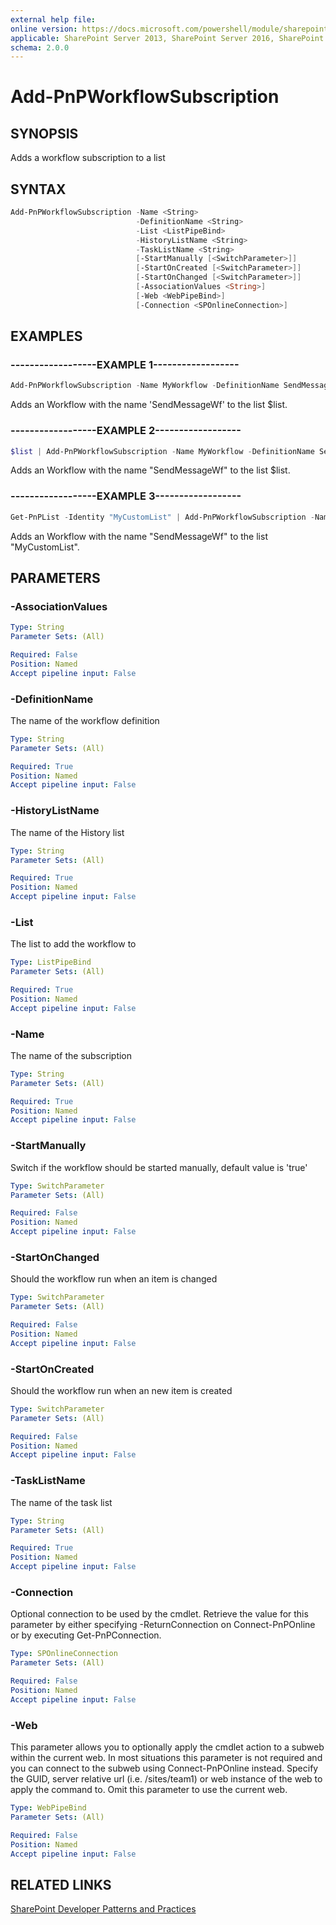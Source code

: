```yaml
---
external help file:
online version: https://docs.microsoft.com/powershell/module/sharepoint-pnp/add-pnpworkflowsubscription
applicable: SharePoint Server 2013, SharePoint Server 2016, SharePoint Server 2019, SharePoint Online
schema: 2.0.0
---
```


# Add-PnPWorkflowSubscription

## SYNOPSIS
Adds a workflow subscription to a list

## SYNTAX 

```powershell
Add-PnPWorkflowSubscription -Name <String>
                            -DefinitionName <String>
                            -List <ListPipeBind>
                            -HistoryListName <String>
                            -TaskListName <String>
                            [-StartManually [<SwitchParameter>]]
                            [-StartOnCreated [<SwitchParameter>]]
                            [-StartOnChanged [<SwitchParameter>]]
                            [-AssociationValues <String>]
                            [-Web <WebPipeBind>]
                            [-Connection <SPOnlineConnection>]
```

## EXAMPLES

### ------------------EXAMPLE 1------------------
```powershell
Add-PnPWorkflowSubscription -Name MyWorkflow -DefinitionName SendMessageWf -list $list
```

Adds an Workflow with the name 'SendMessageWf' to the list $list.

### ------------------EXAMPLE 2------------------
```powershell
$list | Add-PnPWorkflowSubscription -Name MyWorkflow -DefinitionName SendMessageWf
```

Adds an Workflow with the name "SendMessageWf" to the list $list.

### ------------------EXAMPLE 3------------------
```powershell
Get-PnPList -Identity "MyCustomList" | Add-PnPWorkflowSubscription -Name MyWorkflow -DefinitionName SendMessageWf
```

Adds an Workflow with the name "SendMessageWf" to the list "MyCustomList".

## PARAMETERS

### -AssociationValues


```yaml
Type: String
Parameter Sets: (All)

Required: False
Position: Named
Accept pipeline input: False
```

### -DefinitionName
The name of the workflow definition

```yaml
Type: String
Parameter Sets: (All)

Required: True
Position: Named
Accept pipeline input: False
```

### -HistoryListName
The name of the History list

```yaml
Type: String
Parameter Sets: (All)

Required: True
Position: Named
Accept pipeline input: False
```

### -List
The list to add the workflow to

```yaml
Type: ListPipeBind
Parameter Sets: (All)

Required: True
Position: Named
Accept pipeline input: False
```

### -Name
The name of the subscription

```yaml
Type: String
Parameter Sets: (All)

Required: True
Position: Named
Accept pipeline input: False
```

### -StartManually
Switch if the workflow should be started manually, default value is 'true'

```yaml
Type: SwitchParameter
Parameter Sets: (All)

Required: False
Position: Named
Accept pipeline input: False
```

### -StartOnChanged
Should the workflow run when an item is changed

```yaml
Type: SwitchParameter
Parameter Sets: (All)

Required: False
Position: Named
Accept pipeline input: False
```

### -StartOnCreated
Should the workflow run when an new item is created

```yaml
Type: SwitchParameter
Parameter Sets: (All)

Required: False
Position: Named
Accept pipeline input: False
```

### -TaskListName
The name of the task list

```yaml
Type: String
Parameter Sets: (All)

Required: True
Position: Named
Accept pipeline input: False
```

### -Connection
Optional connection to be used by the cmdlet. Retrieve the value for this parameter by either specifying -ReturnConnection on Connect-PnPOnline or by executing Get-PnPConnection.

```yaml
Type: SPOnlineConnection
Parameter Sets: (All)

Required: False
Position: Named
Accept pipeline input: False
```

### -Web
This parameter allows you to optionally apply the cmdlet action to a subweb within the current web. In most situations this parameter is not required and you can connect to the subweb using Connect-PnPOnline instead. Specify the GUID, server relative url (i.e. /sites/team1) or web instance of the web to apply the command to. Omit this parameter to use the current web.

```yaml
Type: WebPipeBind
Parameter Sets: (All)

Required: False
Position: Named
Accept pipeline input: False
```

## RELATED LINKS

[SharePoint Developer Patterns and Practices](https://aka.ms/sppnp)